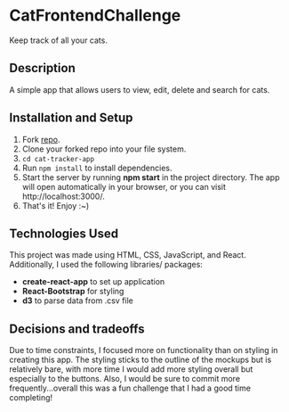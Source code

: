 # CatFrontendChallenge

Keep track of all your cats.

## Description

A simple app that allows users to view, edit, delete and search for cats.

## Installation and Setup

1. Fork [repo](https://github.com/amberkhan1028/CatFrontendChallenge).
2. Clone your forked repo into your file system.
3. `cd cat-tracker-app`
4. Run `npm install` to install dependencies.
5. Start the server by running **npm start** in the project directory. The app will open automatically in your browser, or you can visit http://localhost:3000/.
6. That's it! Enjoy :~)

## Technologies Used

This project was made using HTML, CSS, JavaScript, and React.
Additionally, I used the following libraries/ packages:

- **create-react-app** to set up application
- **React-Bootstrap** for styling
- **d3** to parse data from .csv file

## Decisions and tradeoffs

Due to time constraints, I focused more on functionality than on styling in creating this app. The styling sticks to the outline of the mockups but is relatively bare, with more time I would add more styling overall but especially to the buttons. Also, I would be sure to commit more frequently...overall this was a fun challenge that I had a good time completing!
